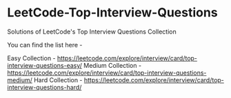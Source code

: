 # LeetCode-Top-Interview-Questions
Solutions of LeetCode's Top Interview Questions Collection


You can find the list here -

Easy Collection - https://leetcode.com/explore/interview/card/top-interview-questions-easy/
Medium Collection - https://leetcode.com/explore/interview/card/top-interview-questions-medium/
Hard Collection - https://leetcode.com/explore/interview/card/top-interview-questions-hard/
